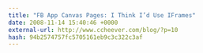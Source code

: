 ```yaml
---
title: "FB App Canvas Pages: I Think I’d Use IFrames"
date: 2008-11-14 15:40:46 +0000
external-url: http://www.ccheever.com/blog/?p=10
hash: 94b2574757fc5705161eb9c3c322c3af
---
```



